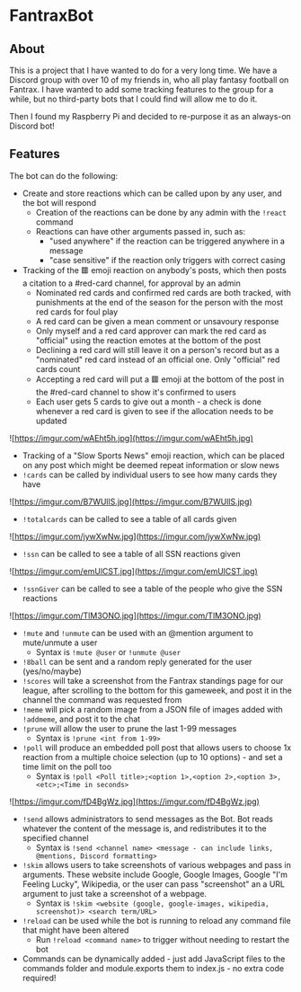 # FantraxBot

## About

This is a project that I have wanted to do for a very long time. We have a Discord group with over 10 of my friends in, who all play fantasy football on Fantrax. I have wanted to add some tracking features to the group for a while, but no third-party bots that I could find will allow me to do it.

Then I found my Raspberry Pi and decided to re-purpose it as an always-on Discord bot!

## Features

The bot can do the following:

- Create and store reactions which can be called upon by any user, and the bot will respond
    - Creation of the reactions can be done by any admin with the `!react` command
    - Reactions can have other arguments passed in, such as:
        - "used anywhere" if the reaction can be triggered anywhere in a message
        - "case sensitive" if the reaction only triggers with correct casing
- Tracking of the 🟥 emoji reaction on anybody's posts, which then posts a citation to a #red-card channel, for approval by an admin
    - Nominated red cards and confirmed red cards are both tracked, with punishments at the end of the season for the person with the most red cards for foul play
    - A red card can be given a mean comment or unsavoury response
    - Only myself and a red card approver can mark the red card as "official" using the reaction emotes at the bottom of the post
    - Declining a red card will still leave it on a person's record but as a "nominated" red card instead of an official one. Only "official" red cards count
    - Accepting a red card will put a 🟥 emoji at the bottom of the post in the #red-card channel to show it's confirmed to users
    - Each user gets 5 cards to give out a month - a check is done whenever a red card is given to see if the allocation needs to be updated

![https://imgur.com/wAEht5h.jpg](https://imgur.com/wAEht5h.jpg)

- Tracking of a "Slow Sports News" emoji reaction, which can be placed on any post which might be deemed repeat information or slow news
- `!cards` can be called by individual users to see how many cards they have

![https://imgur.com/B7WUllS.jpg](https://imgur.com/B7WUllS.jpg)

- `!totalcards` can be called to see a table of all cards given

![https://imgur.com/jywXwNw.jpg](https://imgur.com/jywXwNw.jpg)

- `!ssn` can be called to see a table of all SSN reactions given

![https://imgur.com/emUlCST.jpg](https://imgur.com/emUlCST.jpg)

- `!ssnGiver` can be called to see a table of the people who give the SSN reactions

![https://imgur.com/TlM3ONO.jpg](https://imgur.com/TlM3ONO.jpg)

- `!mute` and `!unmute` can be used with an @mention argument to mute/unmute a user
    - Syntax is `!mute @user` or `!unmute @user`
- `!8ball` can be sent and a random reply generated for the user (yes/no/maybe)
- `!scores` will take a screenshot from the Fantrax standings page for our league, after scrolling to the bottom for this gameweek, and post it in the channel the command was requested from
- `!meme` will pick a random image from a JSON file of images added with `!addmeme`, and post it to the chat
- `!prune` will allow the user to prune the last 1-99 messages
    - Syntax is `!prune <int from 1-99>`
- `!poll` will produce an embedded poll post that allows users to choose 1x reaction from a multiple choice selection (up to 10 options) - and set a time limit on the poll too
    - Syntax is `!poll <Poll title>;<option 1>,<option 2>,<option 3>,<etc>;<Time in seconds>`
    
![https://imgur.com/fD4BgWz.jpg](https://imgur.com/fD4BgWz.jpg)

- `!send` allows administrators to send messages as the Bot. Bot reads whatever the content of the message is, and redistributes it to the specified channel
    - Syntax is `!send <channel name> <message - can include links, @mentions, Discord formatting>`
- `!skim` allows users to take screenshots of various webpages and pass in arguments. These website include Google, Google Images, Google "I'm Feeling Lucky", Wikipedia, or the user can pass "screenshot" an a URL argument to just take a screenshot of a webpage.
    - Syntax is `!skim <website (google, google-images, wikipedia, screenshot)> <search term/URL>`
- `!reload` can be used while the bot is running to reload any command file that might have been altered
    - Run `!reload <command name>` to trigger without needing to restart the bot
- Commands can be dynamically added - just add JavaScript files to the commands folder and module.exports them to index.js - no extra code required!
